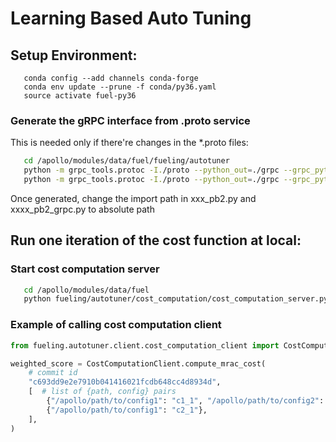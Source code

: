 # Learning Based Auto Tuning

## Setup Environment:
```text
   conda config --add channels conda-forge
   conda env update --prune -f conda/py36.yaml
   source activate fuel-py36
```

### Generate the gRPC interface from .proto service
This is needed only if there're changes in the *.proto files:
```bash
   cd /apollo/modules/data/fuel/fueling/autotuner
   python -m grpc_tools.protoc -I./proto --python_out=./grpc --grpc_python_out=./grpc ./proto/sim_service.proto
   python -m grpc_tools.protoc -I./proto --python_out=./grpc --grpc_python_out=./grpc ./proto/cost_computation_service.proto
```

Once generated, change the import path in xxx_pb2.py and xxxx_pb2_grpc.py to absolute path

## Run one iteration of the cost function at local:

### Start cost computation server
```bash
   cd /apollo/modules/data/fuel
   python fueling/autotuner/cost_computation/cost_computation_server.py
```

### Example of calling cost computation client
```python
from fueling.autotuner.client.cost_computation_client import CostComputationClient

weighted_score = CostComputationClient.compute_mrac_cost(
    # commit id
    "c693dd9e2e7910b041416021fcdb648cc4d8934d",
    [  # list of {path, config} pairs
        {"/apollo/path/to/config1": "c1_1", "/apollo/path/to/config2": "c1_2"},
        {"/apollo/path/to/config1": "c2_1"},
    ],
)
```
